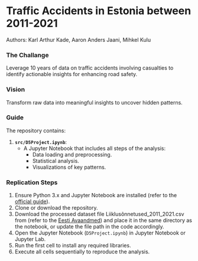 # Traffic Accidents in Estonia between 2011-2021

Authors: Karl Arthur Kade, Aaron Anders Jaani, Mihkel Kulu

### The Challange
Leverage 10 years of data on traffic accidents involving casualties to identify actionable insights for enhancing road safety. 

### Vision
Transform raw data into meaningful insights to uncover hidden patterns.

### Guide
The repository contains:
1. **`src/D5Project.ipynb`**: 
   - A Jupyter Notebook that includes all steps of the analysis:
     - Data loading and preprocessing.
     - Statistical analysis.
     - Visualizations of key patterns.

### Replication Steps
1. Ensure Python 3.x and Jupyter Notebook are installed (refer to the [official guide](https://jupyter.org/install)).
2. Clone or download the repository.
3. Download the processed dataset file Liiklusõnnetused_2011_2021.csv from (refer to the [Eesti Avaandmed](https://avaandmed.eesti.ee/datasets/inimkannatanutega-liiklusonnetuste-andmed)) and place it in the same directory as the notebook, or update the file path in the code accordingly.
4. Open the Jupyter Notebook (`D5Project.ipynb`) in Jupyter Notebook or Jupyter Lab.
5. Run the first cell to install any required libraries.
6. Execute all cells sequentially to reproduce the analysis.
